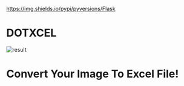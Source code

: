 https://img.shields.io/pypi/pyversions/Flask

# DOTXCEL
![result](.static/images/result.png)

# Convert Your Image To Excel File!

